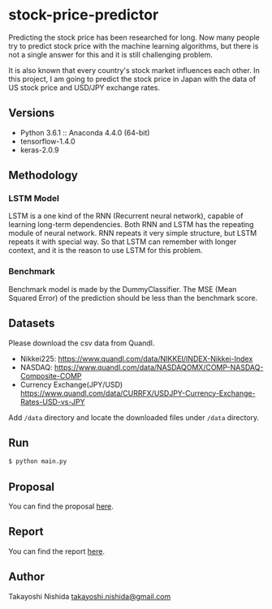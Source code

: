 # stock-price-predictor

Predicting the stock price has been researched for long. 
Now many people try to predict stock price with the machine learning algorithms, 
but there is not a single answer for this and it is still challenging problem.

It is also known that every country's stock market influences each other. 
In this project, I am going to predict the stock price in Japan with the data of US stock price and USD/JPY exchange rates.

## Versions

- Python 3.6.1 :: Anaconda 4.4.0 (64-bit)
- tensorflow-1.4.0
- keras-2.0.9

## Methodology

### LSTM Model

LSTM is a one kind of the RNN (Recurrent neural network), capable of learning long-term dependencies. 
Both RNN and LSTM has the repeating module of neural network. 
RNN repeats it very simple structure, but LSTM repeats it with special way. 
So that LSTM can remember with longer context, and it is the reason to use LSTM for this problem.

### Benchmark

Benchmark model is made by the DummyClassifier. The MSE (Mean Squared Error) of the prediction should be less than the benchmark score.

## Datasets

Please download the csv data from Quandl.

- Nikkei225: https://www.quandl.com/data/NIKKEI/INDEX-Nikkei-Index
- NASDAQ: https://www.quandl.com/data/NASDAQOMX/COMP-NASDAQ-Composite-COMP
- Currency Exchange(JPY/USD) https://www.quandl.com/data/CURRFX/USDJPY-Currency-Exchange-Rates-USD-vs-JPY

Add `/data` directory and locate the downloaded files under `/data` directory.

## Run

```bash
$ python main.py
```

## Proposal

You can find the proposal [here](https://github.com/takp/MLND-capstone-proposal/blob/master/proposal.pdf).

## Report

You can find the report [here](https://github.com/takp/MLND-capstone-project/blob/master/report.pdf).

## Author

Takayoshi Nishida <takayoshi.nishida@gmail.com>
